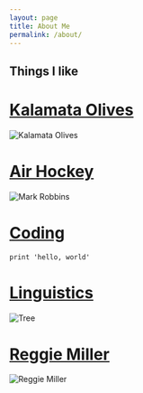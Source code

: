 ```yaml
---
layout: page
title: About Me
permalink: /about/
---
```



Things I like
-------------

# [Kalamata Olives][kalamata-wiki]
![Kalamata Olives](http://www.agrosparta.gr/wp-content/uploads/2013/11/Kalamata-sliced-raw-287x250.jpg)


# [Air Hockey](http://airhockeyworld.com/members.asp?memberid=773)
![Mark Robbins](http://www.airhockey.com/photos/zprofile-36.jpg)


# [Coding](www.python.org)
`print 'hello, world'`


# [Linguistics][syntax-wiki]
![Tree](https://encrypted-tbn1.gstatic.com/images?q=tbn:ANd9GcRS-7nGrMZg7_QSbAqbzxkAZf0uSRfgcwpfZPBBculhgFnog9aI)


# [Reggie Miller][reggie-wiki]
![Reggie Miller](http://i.cdn.turner.com/nba/nba/history/legends/reggie-miller/reggie-miller-300b.jpg)



[reggie-wiki]:    http://en.wikipedia.org/wiki/Reggie_Miller
[kalamata-wiki]:  http://en.wikipedia.org/wiki/Kalamata_olive
[python]:         https://www.python.org/
[syntax-wiki]:    http://en.wikipedia.org/wiki/Syntax
